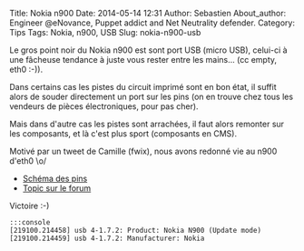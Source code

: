 Title: Nokia n900
Date: 2014-05-14 12:31
Author: Sebastien
About_author: Engineer @eNovance, Puppet addict and Net Neutrality defender.
Category: Tips
Tags: Nokia, n900, USB
Slug: nokia-n900-usb

Le gros point noir du Nokia n900 est sont port USB (micro USB), celui-ci à une fâcheuse tendance à juste vous rester entre les mains… (cc empty, eth0 :-)).

Dans certains cas les pistes du circuit imprimé sont en bon état, il suffit alors de souder directement un port sur les pins (on en trouve chez tous les vendeurs de pièces électroniques, pour pas cher).

Mais dans d'autre cas les pistes sont arrachées, il faut alors remonter sur les composants, et là c'est plus sport (composants en CMS).

Motivé par un tweet de Camille (fwix), nous avons redonné vie au n900 d'eth0 \o/

* [Schéma des pins](http://talk.maemo.org/attachment.php?attachmentid=22138&stc=1&d=1313476041)
* [Topic sur le forum](http://talk.maemo.org/showthread.php?t=37107&page=238)

Victoire :-)

    :::console
    [219100.214458] usb 4-1.7.2: Product: Nokia N900 (Update mode)
    [219100.214459] usb 4-1.7.2: Manufacturer: Nokia
